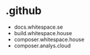 # .github

- docs.whitespace.se
- build.whitespace.house
- composer.whitespace.house
- composer.analys.cloud
